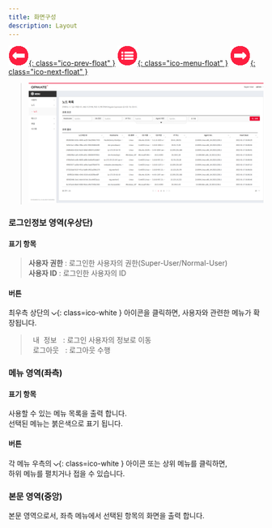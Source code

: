 ```yaml
---
title: 화면구성
description: Layout
---
```


<link rel="stylesheet" type="text/css" href="css/opme.css">

<!-- Defined -->
[layout]: img/layout.png
[arrow-down]: img/icon/ico-arrow-down.png

<!-- Floating Menu -->
[prev]: Login.html "로그인"
[menu]: index.html "목차"
[next]: User.html "사용자"
[ico-prev]: img/icon/ico-prev.png
[ico-menu]: img/icon/ico-menu.png
[ico-next]: img/icon/ico-next.png
[![이전][ico-prev]{: class="ico-prev-float" }][prev]
[![목차][ico-menu]{: class="ico-menu-float" }][menu]
[![다음][ico-next]{: class="ico-next-float" }][next]


> ![화면구성][layout]

### 로그인정보 영역(우상단)

#### 표기 항목
> **사용자 권한** : 로그인한 사용자의 권한(Super-User/Normal-User)  
> **사용자 ID** : 로그인한 사용자의 ID  

#### 버튼
최우측 상단의 ![메뉴][arrow-down]{: class=ico-white } 아이콘을 클릭하면, 사용자와 관련한 메뉴가 확장됩니다.  
> <kbd class="btn-gray">&nbsp;내 정보&nbsp;</kbd> : 로그인 사용자의 정보로 이동  
> <kbd class="btn-gray">&nbsp;로그아웃&nbsp;</kbd> : 로그아웃 수행  
 
### 메뉴 영역(좌측)

#### 표기 항목
사용할 수 있는 메뉴 목록을 출력 합니다.  
선택된 메뉴는 붉은색으로 표기 됩니다.

#### 버튼
각 메뉴 우측의 ![메뉴][arrow-down]{: class=ico-white } 아이콘 또는 상위 메뉴를 클릭하면,  
하위 메뉴를 펼치거나 접을 수 있습니다.

### 본문 영역(중앙)
본문 영역으로서, 좌측 메뉴에서 선택된 항목의 화면을 출력 합니다.
